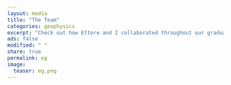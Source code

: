 ```yaml
---
layout: media
title: "The Team"
categories: geophysics
excerpt: "Check out how Ettore and I collaborated throughout our graduate lives"
ads: false
modified: " "
share: true
permalink: eg
image:
  teaser: eg.png
---
```

